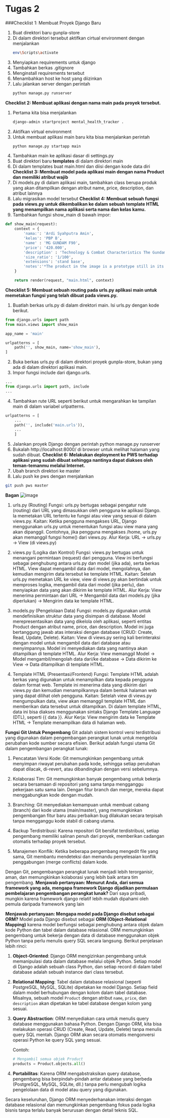 # Tugas 2
###Checklist 1: Membuat Proyek Django Baru
1. Buat direktori baru gunpla-store
2. Di dalam direktori tersebut aktifkan cirtual environment dengan menjalankan
   ```bash
   env\Scripts\activate
   ```
4. Menyiapkan requirements untuk django
5. Tambahkan berkas .gitignore
6. Menginstall requirements tersebut
7. Menambahkan host ke host yang diizinkan
8. Lalu jalankan server dengan perintah
   ```bash
   python manage.py runserver
   ```
**Checklist 2: Membuat aplikasi dengan nama main pada proyek tersebut.**
1. Pertama kita bisa menjalankan
   ```bash
   django-admin startproject mental_health_tracker .
   ```
2. Aktifkan virtual environment
3. Untuk membuat aplikasi main baru kita bisa menjalankan perintah
   ```bash
   python manage.py startapp main
   ```
4. Tambahkan main ke aplikasi dasar di settings.py
5. Buat direktori baru **templates** di dalam direktori main
6. Di dalam templates buat main.html dan diisi dengan kode data diri
**Checklist 3: Membuat model pada aplikasi main dengan nama Product dan memiliki atribut wajib**
1. Di models.py di dalam aplikasi main, tambahkan class berupa produk yang akan ditampilkan dengan atribut name, price, description, dan atribut lainnya
2. Lalu migrasikan model tersebut
**Checklist 4: Membuat sebuah fungsi pada views.py untuk dikembalikan ke dalam sebuah template HTML yang menampilkan nama aplikasi serta nama dan kelas kamu.**
1. Tambahkan fungsi show_main di bawah impor:
```python
def show_main(request):
    context = {
        'nama:': 'Ardi Syahputra Amin',
        'kelas': 'PBP B',
        'name' : 'MG GUNDAM F90',
        'price': '420.000',
        'description' : 'Technology & Combat Characteristics The Gundam F90 is a prototype unit developed by the Strategic Naval Research Institute under the “Formula Project”, a plan to create small mobile suits. Standing at only 14.8 meters compared to the 18 meters tall RX-78-2 Gundam, the Gundam F90’s downsizing was achieved through the use of micro-honeycomb structure obtained from Yashima Heavy Industries, enabling its armor and movable frame to be made lighter. It also has a downsized reactor, but its output is 1.5 times that of existing mobile suits. With a total of 51 attitude control thrusters placed throughout its body, the Gundam F90 is also highly mobile and maneuverable. A total of three Gundam F90 units were built and are known as Unit 1 to Unit 3. The Gundam F90’s most prominent feature is its adaptation of the Mission Packs. These dedicated optional equipment can be attached across the 11 hardpoints placed throughout the Gundam F90’s body, allowing the mobile suit to take on a variety of missions. They can also be exchanged when needed, granting the Gundam F90 extremely high versatility. To control the Mission Packs, pseudo-personality computers were installed. Unit 1 has the Type-A.R., while Unit 2 has the Type-C.A. The Gundam F90’s standard armament consist of two head vulcans, a beam rifle, two beam sabers, and a shield.',
        'size_ratio': '1/100',
        'extensions': 'stand base',
        'notes':'*The product in the image is a prototype still in its developmental stage. The product is also painted. The actual product may appear differently from the image. *Please note that in some cases bubbles may enter the clear parts during manufacturing process.'
    }

    return render(request, "main.html", context)
```
**Checklist 5: Membuat sebuah routing pada urls.py aplikasi main untuk memetakan fungsi yang telah dibuat pada views.py.**
1. Buatlah berkas urls.py di dalam direktori main.
   Isi urls.py dengan kode berikut.
```python
from django.urls import path
from main.views import show_main

app_name = 'main'

urlpatterns = [
    path('', show_main, name='show_main'),
]
```
2. Buka berkas urls.py di dalam direktori proyek gunpla-store, bukan yang ada di dalam direktori aplikasi main.
3. Impor fungsi include dari django.urls.
```python
...
from django.urls import path, include
...
```
4. Tambahkan rute URL seperti berikut untuk mengarahkan ke tampilan main di dalam variabel urlpatterns.
```python
urlpatterns = [
    ...
    path('', include('main.urls')),
    ...
    ]
```
5. Jalankan proyek Django dengan perintah python manage.py runserver
6. Bukalah http://localhost:8000/ di browser untuk melihat halaman yang sudah  dibuat.
**Checklist 6: Melakukan deployment ke PWS terhadap aplikasi yang sudah dibuat sehingga nantinya dapat diakses oleh teman-temanmu melalui Internet.**
1. Ubah branch direktori ke master
2. Lalu push ke pws dengan menjalankan
```bash
git push pws master
```
**Bagan**
![image](https://github.com/user-attachments/assets/c1ac7dc2-3fb5-460c-9d96-207dca47cff2)
1. urls.py (Routing)
Fungsi: urls.py bertugas sebagai pengatur rute (routing) dari URL yang dimasukkan oleh pengguna ke aplikasi Django. Ia memetakan URL tertentu ke fungsi atau view yang sesuai di dalam views.py.
Kaitan: Ketika pengguna mengakses URL, Django menggunakan urls.py untuk menentukan fungsi atau view mana yang akan dipanggil. Contohnya, jika pengguna mengakses /home, urls.py akan memanggil fungsi home() dari views.py.
Alur Kerja: URL → urls.py → View (di views.py)

2. views.py (Logika dan Kontrol)
Fungsi: views.py bertugas untuk menangani permintaan (request) dari pengguna. View ini berfungsi sebagai penghubung antara urls.py dan model (jika ada), serta berkas HTML. View dapat mengambil data dari model, mengolahnya, dan kemudian mengirim data tersebut ke template HTML.
Kaitan: Setelah urls.py memetakan URL ke view, view di views.py akan bertindak untuk memproses logika, mengambil data dari model (jika perlu), dan menyiapkan data yang akan dikirim ke template HTML.
Alur Kerja: View menerima permintaan dari URL → Mengambil data dari models.py (jika diperlukan) → Mengirim data ke template HTML.

3. models.py (Pengelolaan Data)
Fungsi: models.py digunakan untuk mendefinisikan struktur data yang disimpan di database. Model merepresentasikan data yang dikelola oleh aplikasi, seperti entitas Product dengan atribut name, price, dan description. Model ini juga bertanggung jawab atas interaksi dengan database (CRUD: Create, Read, Update, Delete).
Kaitan: View di views.py sering kali berinteraksi dengan model untuk mengambil data dari database atau menyimpannya. Model ini menyediakan data yang nantinya akan ditampilkan di template HTML.
Alur Kerja: View memanggil Model → Model mengambil/mengolah data dari/ke database → Data dikirim ke View → Data ditampilkan di template HTML.

4. Template HTML (Presentasi/Frontend)
Fungsi: Template HTML adalah berkas yang digunakan untuk menampilkan data kepada pengguna dalam format web. Template ini menerima data yang dikirim dari views.py dan kemudian menampilkannya dalam bentuk halaman web yang dapat dilihat oleh pengguna.
Kaitan: Setelah view di views.py mengumpulkan data, view akan memanggil template HTML dan memberikan data tersebut untuk ditampilkan. Di dalam template HTML, data ini bisa diakses menggunakan sintaks Django Template Language (DTL), seperti {{ data }}.
Alur Kerja: View mengirim data ke Template HTML → Template menampilkan data di halaman web.

**Fungsi Git Untuk Pengembang**
Git adalah sistem kontrol versi terdistribusi yang digunakan dalam pengembangan perangkat lunak untuk mengelola perubahan kode sumber secara efisien. Berikut adalah fungsi utama Git dalam pengembangan perangkat lunak:

1. Pencatatan Versi Kode: Git memungkinkan pengembang untuk menyimpan riwayat perubahan pada kode, sehingga setiap perubahan dapat dilacak, di-revert, atau dibandingkan dengan versi sebelumnya.
   
2. Kolaborasi Tim: Git memungkinkan banyak pengembang untuk bekerja secara bersamaan di repositori yang sama tanpa mengganggu pekerjaan satu sama lain. Dengan fitur branch dan merge, mereka dapat menggabungkan kode dengan mudah.

3. Branching: Git menyediakan kemampuan untuk membuat cabang (branch) dari kode utama (main/master), yang memungkinkan pengembangan fitur baru atau perbaikan bug dilakukan secara terpisah tanpa mengganggu kode stabil di cabang utama.

4. Backup Terdistribusi: Karena repositori Git bersifat terdistribusi, setiap pengembang memiliki salinan penuh dari proyek, memberikan cadangan otomatis terhadap proyek tersebut.

5. Manajemen Konflik: Ketika beberapa pengembang mengedit file yang sama, Git membantu mendeteksi dan memandu penyelesaian konflik penggabungan (merge conflicts) dalam kode.

Dengan Git, pengembangan perangkat lunak menjadi lebih terorganisir, aman, dan memungkinkan kolaborasi yang lebih baik antara tim pengembang.
**Menjawab pertanyaan: Menurut Anda, dari semua framework yang ada, mengapa framework Django dijadikan permulaan pembelajaran pengembangan perangkat lunak?**
Dari saya pribadi, mungkin karena framework django relatif lebih mudah dipahami oleh pemula daripada framework yang lain

**Menjawab pertanyaan: Mengapa model pada Django disebut sebagai ORM?**
Model pada Django disebut sebagai **ORM (Object-Relational Mapping)** karena model berfungsi sebagai penghubung antara objek dalam kode Python dan tabel dalam database relasional. ORM memungkinkan pengembang untuk bekerja dengan data di database menggunakan objek Python tanpa perlu menulis query SQL secara langsung. Berikut penjelasan lebih rinci:

1. **Object-Oriented**: Django ORM mengizinkan pengembang untuk memanipulasi data dalam database melalui objek Python. Setiap model di Django adalah sebuah class Python, dan setiap record di dalam tabel database adalah sebuah instance dari class tersebut.

2. **Relational Mapping**: Tabel dalam database relasional (seperti PostgreSQL, MySQL, SQLite) dipetakan ke model Django. Setiap field dalam model berhubungan dengan kolom dalam tabel database. Misalnya, sebuah model `Product` dengan atribut `name`, `price`, dan `description` akan dipetakan ke tabel database dengan kolom yang sesuai.

3. **Query Abstraction**: ORM menyediakan cara untuk menulis query database menggunakan bahasa Python. Dengan Django ORM, kita bisa melakukan operasi CRUD (Create, Read, Update, Delete) tanpa menulis query SQL mentah. Django ORM akan secara otomatis mengonversi operasi Python ke query SQL yang sesuai.

   Contoh:
   ```python
   # Mengambil semua objek Product
   products = Product.objects.all()
   ```

4. **Portabilitas**: Karena ORM mengabstraksikan query database, pengembang bisa berpindah-pindah antar database yang berbeda (PostgreSQL, MySQL, SQLite, dll.) tanpa perlu mengubah logika pengelolaan data di model atau query yang digunakan.

Secara keseluruhan, Django ORM menyederhanakan interaksi dengan database relasional dan memungkinkan pengembang fokus pada logika bisnis tanpa terlalu banyak berurusan dengan detail teknis SQL.
